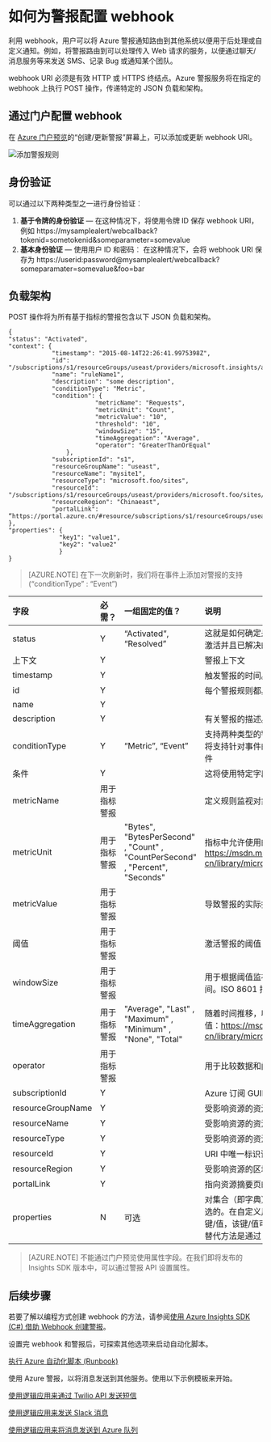 <properties
	pageTitle="如何配置 Azure 警报以发送到其他系统"
	description="将 Azure 警报重新路由到其他非 Azure 系统。"
	authors="kamathashwin"
	manager=""
	editor=""
	services="azure-portal"
	documentationCenter="na"/>

<tags
	ms.service="azure-portal"
	ms.date="02/16/2016"
	wacn.date="05/09/2016"/>

# 如何为警报配置 webhook

利用 webhook，用户可以将 Azure 警报通知路由到其他系统以便用于后处理或自定义通知。例如，将警报路由到可以处理传入 Web 请求的服务，以便通过聊天/消息服务等来发送 SMS、记录 Bug 或通知某个团队。

webhook URI 必须是有效 HTTP 或 HTTPS 终结点。Azure 警报服务将在指定的 webhook 上执行 POST 操作，传递特定的 JSON 负载和架构。

## 通过门户配置 webhook

在 [Azure 门户预览](https://portal.azure.cn/)的“创建/更新警报”屏幕上，可以添加或更新 webhook URI。

![添加警报规则](./media/insights-webhooks-alerts/Alertwebhook.png)


## 身份验证

可以通过以下两种类型之一进行身份验证︰

1. **基于令牌的身份验证** — 在这种情况下，将使用令牌 ID 保存 webhook URI，例如 https://mysamplealert/webcallback?tokenid=sometokenid&someparameter=somevalue
2.	**基本身份验证** — 使用用户 ID 和密码︰
在这种情况下，会将 webhook URI 保存为 https://userid:password@mysamplealert/webcallback?someparamater=somevalue&foo=bar

## 负载架构

POST 操作将为所有基于指标的警报包含以下 JSON 负载和架构。

```
{
"status": "Activated",
"context": {
            "timestamp": "2015-08-14T22:26:41.9975398Z",
            "id": "/subscriptions/s1/resourceGroups/useast/providers/microsoft.insights/alertrules/ruleName1",
            "name": "ruleName1",
            "description": "some description",
            "conditionType": "Metric",
            "condition": {
                        "metricName": "Requests",
                        "metricUnit": "Count",
                        "metricValue": "10",
                        "threshold": "10",
                        "windowSize": "15",
                        "timeAggregation": "Average",
                        "operator": "GreaterThanOrEqual"
                },
            "subscriptionId": "s1",
            "resourceGroupName": "useast",                                
            "resourceName": "mysite1",
            "resourceType": "microsoft.foo/sites",
            "resourceId": "/subscriptions/s1/resourceGroups/useast/providers/microsoft.foo/sites/mysite1",
            "resourceRegion": "Chinaeast",
            "portalLink": “https://portal.azure.cn/#resource/subscriptions/s1/resourceGroups/useast/providers/microsoft.foo/sites/mysite1”                                
},
"properties": {
              "key1": "value1",
              "key2": "value2"
              }
}
```

>[AZURE.NOTE] 在下一次刷新时，我们将在事件上添加对警报的支持 (“conditionType” : “Event”)


| 字段 | 必需？ | 一组固定的值？ | 说明 |
| :-------------| :-------------   | :-------------   | :-------------   |
|status|Y|“Activated”, “Resolved”|这就是如何确定是哪种警报类型。Azure 针对设置的条件自动发送已激活并且已解决的警报。|
|上下文| Y | | 警报上下文|
|timestamp| Y | | 触发警报的时间。从诊断存储中读取该指标后，立即触发警报。|
|id | Y | | 每个警报规则都具有一个唯一的 ID。|
|name|Y | |
|description |Y | |有关警报的描述。|
|conditionType |Y |“Metric”, “Event” |支持两种类型的警报。一种基于指标，另一种基于事件。将来，我们将支持针对事件的警报，因此使用此值来检查警报是基于指标还是事件|
|条件 |Y | |这将使用特定字段来依据 conditionType 进行检查|
|metricName |用于指标警报 | |定义规则监视对象的指标的名称。|
|metricUnit |用于指标警报 |"Bytes", "BytesPerSecond" , "Count" , "CountPerSecond" , "Percent", "Seconds"|	 指标中允许使用的单位。允许的值：https://msdn.microsoft.com/zh-cn/library/microsoft.azure.insights.models.unit.aspx|
|metricValue |用于指标警报 | |导致警报的实际指标值|
|阈值 |用于指标警报 | |激活警报的阈值|
|windowSize |用于指标警报 | |用于根据阈值监视警报活动的时间段。必须介于 5 分钟到 1 天之间。ISO 8601 持续时间格式。|
|timeAggregation |用于指标警报 |"Average", "Last" , "Maximum" , "Minimum" , "None", "Total" |	随着时间推移，收集的数据应如何组合。默认值为 Average。允许的值：https://msdn.microsoft.com/zh-cn/library/microsoft.azure.insights.models.aggregationtype.aspx|
|operator |用于指标警报 | |用于比较数据和阈值的运算符。|
|subscriptionId |Y | |Azure 订阅 GUID|
|resourceGroupName |Y | |受影响资源的资源组名|
|resourceName |Y | |受影响资源的资源名|
|resourceType |Y | |受影响资源的资源类型|
|resourceId |Y | |URI 中唯一标识该资源的资源 ID|
|resourceRegion |Y | |受影响资源的区域/位置|
|portalLink |Y | |指向资源摘要页的直接 azure 门户预览链接|
|properties |N |可选 |<Key  Value>对集合（即字典<String  String>），包括有关事件的详细信息。properties 字段是可选的。在自定义用户界面或基于逻辑应用的工作流中，用户可以输入键/值，该键/值可通过负载传递。将自定义属性传递回 webhook 的替代方法是通过 webhook URI 本身（作为查询参数）|


>[AZURE.NOTE] 不能通过门户预览使用属性字段。在我们即将发布的 Insights SDK 版本中，可以通过警报 API 设置属性。

## 后续步骤


若要了解以编程方式创建 webhook 的方法，请参阅[使用 Azure Insights SDK (C#) 借助 Webhook 创建警报](https://code.msdn.microsoft.com/Create-Azure-Alerts-with-b938077a)。

设置完 webhook 和警报后，可探索其他选项来启动自动化脚本。

[执行 Azure 自动化脚本 (Runbook)](http://go.microsoft.com/fwlink/?LinkId=627081)

使用 Azure 警报，以将消息发送到其他服务。使用以下示例模板来开始。

[使用逻辑应用来通过 Twilio API 发送短信](https://github.com/Azure/azure-quickstart-templates/tree/master/201-alert-to-text-message-with-logic-app)

[使用逻辑应用来发送 Slack 消息](https://github.com/Azure/azure-quickstart-templates/tree/master/201-alert-to-slack-with-logic-app)

[使用逻辑应用来将消息发送到 Azure 队列](https://github.com/Azure/azure-quickstart-templates/tree/master/201-alert-to-queue-with-logic-app)

<!---HONumber=Mooncake_0503_2016-->